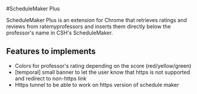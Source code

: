 #ScheduleMaker Plus

ScheduleMaker Plus is an extension for Chrome that retrieves ratings and reviews from ratemyprofessors and inserts them directly below the professor's name in CSH's ScheduleMaker.

## Features to implements

* Colors for professor's rating depending on the score (red/yellow/green)
* [temporal] small banner to let the user know that https is not supported and redirect to non-https link
* Https tunnel to be able to work on https version of schedule maker

